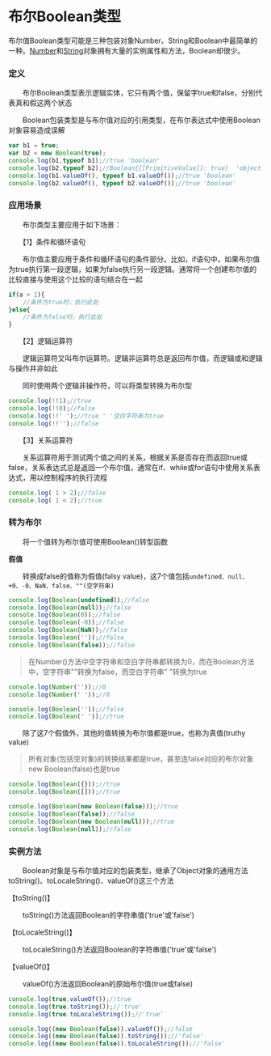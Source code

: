 # 布尔Boolean类型

布尔值Boolean类型可能是三种包装对象Number、String和Boolean中最简单的一种。[Number](http://www.cnblogs.com/xiaohuochai/p/5586166.html)和[String](http://www.cnblogs.com/xiaohuochai/p/5612962.html)对象拥有大量的实例属性和方法，Boolean却很少。

### 定义

　　布尔Boolean类型表示逻辑实体，它只有两个值，保留字true和false，分别代表真和假这两个状态

　　Boolean包装类型是与布尔值对应的引用类型，在布尔表达式中使用Boolean对象容易造成误解

```javascript
var b1 = true;
var b2 = new Boolean(true);
console.log(b1,typeof b1);//true 'boolean'
console.log(b2,typeof b2);//Boolean{[[PrimitiveValue]]: true}  'object'
console.log(b1.valueOf(), typeof b1.valueOf());//true 'boolean'
console.log(b2.valueOf(), typeof b2.valueOf());//true 'boolean'
```

 

### 应用场景

　　布尔类型主要应用于如下场景：

　　【1】条件和循环语句

　　布尔值主要应用于条件和循环语句的条件部分。比如，if语句中，如果布尔值为true执行第一段逻辑，如果为false执行另一段逻辑。通常将一个创建布尔值的比较直接与使用这个比较的语句结合在一起

```javascript
if(a > 1){
    //条件为true时，执行此处
}else{
    //条件为false时，执行此处
}
```

　　【2】逻辑运算符

　　逻辑运算符又叫布尔运算符。逻辑非运算符总是返回布尔值，而逻辑或和逻辑与操作并非如此

　　同时使用两个逻辑非操作符，可以将类型转换为布尔型

```javascript
console.log(!!1);//true
console.log(!!0);//false
console.log(!!' ');//true ' '空白字符串为true
console.log(!!'');//false
```

　　【3】关系运算符

　　关系运算符用于测试两个值之间的关系，根据关系是否存在而返回true或false，关系表达式总是返回一个布尔值，通常在if、while或for语句中使用关系表达式，用以控制程序的执行流程

```javascript
console.log( 1 > 2);//false
console.log( 1 < 2);//true
```

 

### 转为布尔

　　将一个值转为布尔值可使用Boolean()转型函数

**假值**

　　转换成false的值称为假值(falsy value)，这7个值包括`undefined、null、+0、-0、NaN、false、""(空字符串)`

```javascript
console.log(Boolean(undefined));//false
console.log(Boolean(null));//false
console.log(Boolean(0));//false
console.log(Boolean(-0));//false
console.log(Boolean(NaN));//false
console.log(Boolean(''));//false
console.log(Boolean(false));//false
```

> 在Number()方法中空字符串和空白字符串都转换为0，而在Boolean方法中，空字符串""转换为false，而空白字符串" "转换为true

```javascript
console.log(Number(''));//0
console.log(Number(' '));//0

console.log(Boolean(''));//false
console.log(Boolean(' '));//true
```

　　除了这7个假值外，其他的值转换为布尔值都是true，也称为真值(truthy value)

> 所有对象(包括空对象)的转换结果都是true，甚至连false对应的布尔对象new Boolean(false)也是true

```javascript
console.log(Boolean({}));//true
console.log(Boolean([]));//true

console.log(Boolean(new Boolean(false)));//true
console.log(Boolean(false));//false
console.log(Boolean(new Boolean(null)));//true
console.log(Boolean(null));//false
```

 

### 实例方法

　　Boolean对象是与布尔值对应的包装类型，继承了Object对象的通用方法toString()、toLocaleString()、valueOf()这三个方法

【toString()】

　　toString()方法返回Boolean的字符串值('true'或'false')

【toLocaleString()】

　　toLocaleString()方法返回Boolean的字符串值('true'或'false')

【valueOf()】

　　valueOf()方法返回Boolean的原始布尔值(true或false)

```javascript
console.log(true.valueOf());//true
console.log(true.toString());//'true'
console.log(true.toLocaleString());//'true'

console.log((new Boolean(false)).valueOf());//false
console.log((new Boolean(false)).toString());//'false'
console.log((new Boolean(false)).toLocaleString());//'false'
```

